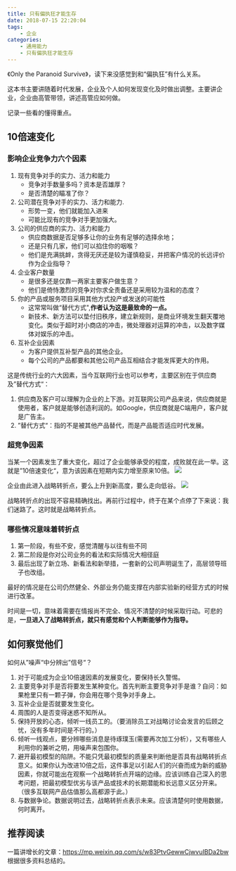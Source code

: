 ```yaml
---
title: 只有偏执狂才能生存
date: 2018-07-15 22:20:04
tags:
    - 企业
categories:
    - 通用能力
    - 只有偏执狂才能生存
---
```

《Only the Paranoid Survive》，读下来没感觉到和“偏执狂”有什么关系。

这本书主要讲随着时代发展，企业及个人如何发现变化及时做出调整。主要讲企业，企业由高管带领，讲述高管应如何做。

记录一些看的懂得重点。

<!-- more -->


## 10倍速变化

### 影响企业竞争力六个因素

1. 现有竞争对手的实力、活力和能力
    - 竞争对手数量多吗？资本是否雄厚？
    - 是否清楚的瞄准了你？
2. 公司潜在竞争对手的实力、活力和能力.
    - 形势一变，他们就能加入进来
    - 可能比现有的竞争对手更加强大。
3. 公司的供应商的实力、活力和能力
    - 供应商数据是否足够多让你的业务有足够的选择余地；
    - 还是只有几家，他们可以掐住你的咽喉？
    - 他们是充满挑衅，贪得无厌还是较为谨慎稳妥，并把客户情况的长远评价作为企业指导？
4. 企业客户数量
    -   是很多还是仅靠一两家主要客户做生意？
    -   他们是倚恃激烈的竞争对你求全责备还是采用较为温和的态度？
5. 你的产品或服务项目采用其他方式投产或发送的可能性
    - 这常常叫做“替代方式",**作者认为这是最致命的一点。**
    - 新技术、新方法可以垫付旧秩序，建立新规则，是商业环境发生翻天覆地变化。类似于超时对小商店的冲击，微处理器对运算的冲击，以及数字媒体对娱乐的冲击。
6. 互补企业因素
    - 为客户提供互补型产品的其他企业。
    - 每个公司的产品都要和其他公司产品互相结合才能发挥更大的作用。

这是传统行业的六大因素，当今互联网行业也可以参考，主要区别在于供应商及”替代方式“：

1. 供应商及客户可以理解为企业的上下游。对互联网公司产品来说，供应商就是使用者，客户就是能够创造利润的。如Google，供应商就是C端用户，客户就是广告主。
2. ”替代方式“：指的不是被其他产品替代，而是产品能否适应时代发展。

### 超竞争因素

当某一个因素发生了重大变化，超过了企业能够承受的程度，成败就在此一举。这就是”10倍速变化“，意为该因素在短期内实力增至原来10倍。
![](/img/15316649124960.jpg)

企业由此进入战略转折点，要么上升到新高度，要么走向低谷。
![](/img/15316649360996.jpg)

战略转折点的出现不容易精确找出。再前行过程中，终于在某个点停了下来说：我们迷路了。这时就是战略转折点。

### 哪些情况意味着转折点

1. 第一阶段，有些不安，感觉清醒与以往有些不同
2. 第二阶段是你对公司业务的看法和实际情况大相径庭
3. 最后出现了新立场、新看法和新举措，一套新的公司声明诞生了，高层领导班子也改组。

最好的情况是在公司仍然健全、外部业务仍能支撑在内部实验新的经营方式的时候进行改革。

时间是一切，意味着需要在情报尚不完全、情况不清楚的时候采取行动。可悲的是，**一旦进入了战略转折点，就只有感觉和个人判断能够作为指导。**

## 如何察觉他们

如何从”噪声“中分辨出”信号“？

1. 对于可能成为企业10倍速因素的发展变化，要保持长久警惕。
2. 主要竞争对手是否将要发生某种变化。首先判断主要竞争对手是谁？自问：如果枪里只有一颗子弹，你会用在哪个竞争对手身上。
3. 互补企业是否就要发生变化。
4. 周围的人是否变得迷惑不知所从。
5. 保持开放的心态，倾听一线员工的。（要消除员工对战略讨论会发言的后顾之忧，没有多年时间是不行的。）
6. 倾听一线观点，要分辨哪些消息是待琢璞玉(需要再次加工分析），又有哪些人利用你的兼听之明，用噪声来包围你。
7. 避开最初模型的陷阱。不能只凭最初模型的质量来判断他是否具有战略转折点意义。如果你认为改进10倍之后，这件事足以引起人们的兴奋而成为新的威胁因素，你就可能出在观察一个战略转折点开端的边缘。应该训练自己深入的思考问题，把最初模型优劣与该产品或技术的长期潜能和长远意义区分开来。（很多互联网产品估值那么高都源于此。）
8. 与数据争论。数据说明过去，战略转折点表示未来。应该清楚何时使用数据，何时离开。

## 推荐阅读

一篇讲增长的文章：https://mp.weixin.qq.com/s/w83PtvGewwCjwvuIBDa2bw 根据很多资料总结的。

